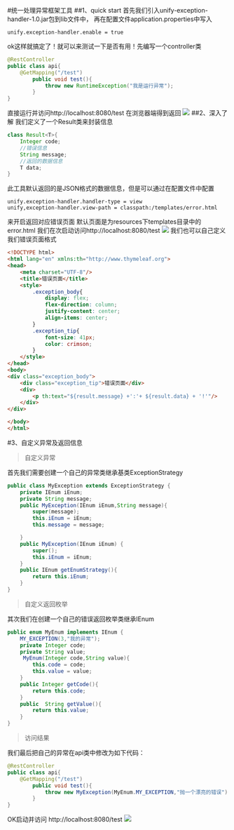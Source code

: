 #统一处理异常框架工具
##1、quick start
首先我们引入unify-exception-handler-1.0.jar包到lib文件中，
再在配置文件application.properties中写入
```propertie
unify.exception-handler.enable = true
```
ok这样就搞定了！就可以来测试一下是否有用！先编写一个controller类
```java
@RestController
public class api{
    @GetMapping("/test")
        public void test(){
            throw new RuntimeException("我是运行异常");
        }
}
```
直接运行并访问http://localhost:8080/test
在浏览器端得到返回
![](https://tva1.sinaimg.cn/large/008eGmZEly1gmnjp6vlnlj31fw0k6adb.jpg)
##2、深入了解
我们定义了一个Result类来封装信息
```java
class Result<T>{
    Integer code;
    //错误信息
    String message;
    //返回的数据信息
    T data;
}
```
此工具默认返回的是JSON格式的数据信息，但是可以通过在配置文件中配置
```propertie
unify.exception-handler.handler-type = view
unify,exception-handler.view-path = classpath:/templates/error.html
```
来开启返回对应错误页面 默认页面是为resources下templates目录中的error.html
我们在次启动访问http://localhost:8080/test
![](https://tva1.sinaimg.cn/large/008eGmZEly1gmnkgqykx2j326w0g0gok.jpg)
我们也可以自己定义我们错误页面格式
```html
<!DOCTYPE html>
<html lang="en" xmlns:th="http://www.thymeleaf.org">
<head>
    <meta charset="UTF-8"/>
    <title>错误页面</title>
    <style>
        .exception_body{
            display: flex;
            flex-direction: column;
            justify-content: center;
            align-items: center;
        }
        .exception_tip{
            font-size: 41px;
            color: crimson;
        }
    </style>
</head>
<body>
<div class="exception_body">
    <div class="exception_tip">错误页面</div>
    <div>
        <p th:text="${result.message} +':'+ ${result.data} + '!'"/>
    </div>
</div>

</body>
</html>
```
#3、自定义异常及返回信息
> 自定义异常

首先我们需要创建一个自己的异常类继承基类ExceptionStrategy
```java
public class MyException extends ExceptionStrategy {
    private IEnum iEnum;
    private String message;
    public MyException(IEnum iEnum,String message){
        super(message);
        this.iEnum = iEnum;
        this.message = message;

    }
    public MyException(IEnum iEnum) {
        super();
        this.iEnum = iEnum;
    }
    public IEnum getEnumStrategy(){
        return this.iEnum;
    }
}
```
> 自定义返回枚举

其次我们在创建一个自己的错误返回枚举类继承IEnum
```java
public enum MyEnum implements IEnum {
    MY_EXCEPTION(3,"我的异常");
    private Integer code;
    private String value;
     MyEnum(Integer code,String value){
        this.code = code;
        this.value = value;
    }
    public Integer getCode(){
        return this.code;
    }
    public  String getValue(){
        return this.value;
    }
}
```
> 访问结果

我们最后把自己的异常在api类中修改为如下代码：
```java
@RestController
public class api{
    @GetMapping("/test")
        public void test(){
            throw new MyException(MyEnum.MY_EXCEPTION,"抛一个漂亮的错误");
        }
}
```
OK启动并访问 http://localhost:8080/test
![](https://tva1.sinaimg.cn/large/008eGmZEly1gmnl9b0jw0j318c08it9u.jpg)

